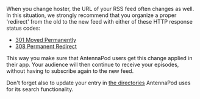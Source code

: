 When you change hoster, the URL of your RSS feed often changes as well. In this situation, we strongly recommend that you organize a proper 'redirect' from the old to the new feed with either of these HTTP response status codes:

* [301 Moved Permanently](https://developer.mozilla.org/docs/Web/HTTP/Status/301)
* [308 Permanent Redirect](https://developer.mozilla.org/docs/Web/HTTP/Status/308)

This way you make sure that AntennaPod users get this change applied in their app. Your audience will then continue to receive your episodes, without having to subscribe again to the new feed.

Don't forget also to update your entry in [the directories](/documentation/podcasters-hosters/list-podcast) AntennaPod uses for its search functionality.
